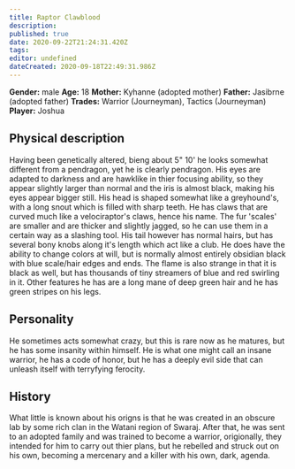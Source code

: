 ```yaml
---
title: Raptor Clawblood
description: 
published: true
date: 2020-09-22T21:24:31.420Z
tags: 
editor: undefined
dateCreated: 2020-09-18T22:49:31.986Z
---
```


**Gender:** male
**Age:** 18
**Mother:** Kyhanne (adopted mother)
**Father:** Jasibrne (adopted father)
**Trades:** Warrior (Journeyman), Tactics (Journeyman)
**Player:** Joshua

## Physical description

Having been genetically altered, bieng about 5" 10'  he looks somewhat different from a pendragon, yet he is clearly pendragon. His eyes are adapted to darkness and are hawklike in thier focusing ability, so they appear slightly larger than normal and the iris is almost black, making his eyes appear bigger still. His head is shaped somewhat like a greyhound's, with a long snout which is filled with sharp teeth. He has claws that are curved much like a velociraptor's claws, hence his name. The fur 'scales' are smaller and are thicker and slightly jagged, so he can use them in a certain way as a slashing tool. His tail however has normal hairs, but has several bony knobs along it's length which act like a club. He does have the ability to change colors at will, but is normally almost entirely obsidian black with blue scale/hair edges and ends. The flame is also strange in that it is black as well, but has thousands of tiny streamers of blue and red swirling in it. Other features he has are a long mane of deep green hair and he has green stripes on his legs.

## Personality

He sometimes acts somewhat crazy, but this is rare now as he matures, but he has some insanity within himself. He is what one might call an insane warrior, he has a code of honor, but he has a deeply evil side that can unleash itself with terryfying ferocity.

## History

What little is known about his origns is that he was created in an obscure lab by some rich clan in  the Watani region of Swaraj. After that, he was sent to an adopted family and was trained to become a warrior, origionally, they intended for him to carry out thier plans, but he rebelled and struck out on his own, becoming a mercenary and a killer with his own, dark, agenda.